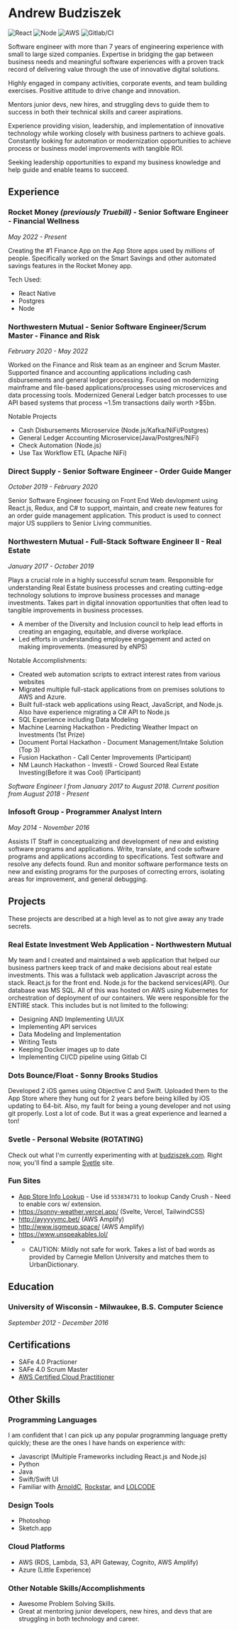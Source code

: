 # Andrew Budziszek
![React](https://www.vectorlogo.zone/logos/reactjs/reactjs-ar21.svg)
![Node](https://www.vectorlogo.zone/logos/nodejs/nodejs-ar21.svg)
![AWS](https://www.vectorlogo.zone/logos/amazon_aws/amazon_aws-ar21.svg)
![Gitlab/CI](https://www.vectorlogo.zone/logos/gitlab/gitlab-ar21.svg)

Software engineer with more than 7 years of engineering experience with small to large sized companies. Expertise in bridging the gap between business needs and meaningful software experiences with a proven track record of delivering value through the use of innovative digital solutions.

Highly engaged in company activities, corporate events, and team building exercises. Positive attitude to drive change and innovation.

Mentors junior devs, new hires, and struggling devs to guide them to success in both their technical skills and career aspirations.

Experience providing vision, leadership, and implementation of innovative technology while working closely with business partners to achieve goals. Constantly looking for automation or modernization opportunities to achieve process or business model improvements with tangible ROI.

Seeking leadership opportunities to expand my business knowledge and help guide and enable teams to succeed. 

## Experience

### Rocket Money _(previously Truebill)_ - Senior Software Engineer - Financial Wellness
_May 2022 - Present_

Creating the #1 Finance App on the App Store apps used by _millions_ of people. Specifically worked on the Smart Savings and other automated savings features in the Rocket Money app.

Tech Used:
* React Native
* Postgres
* Node

### Northwestern Mutual - Senior Software Engineer/Scrum Master - Finance and Risk
_February 2020 - May 2022_

Worked on the Finance and Risk team as an engineer and Scrum Master. Supported finance and accounting applications including cash disbursements and general ledger processing. Focused on modernizing mainframe and file-based applications/processes using microservices and data processing tools. Modernized General Ledger batch processes to use API based systems that process ~1.5m transactions daily worth >$5bn.

Notable Projects
- Cash Disbursements Microservice (Node.js/Kafka/NiFi/Postgres)
- General Ledger Accounting Microservice(Java/Postgres/NiFi)
- Check Automation (Node.js)
- Use Tax Workflow ETL (Apache NiFi)

### Direct Supply - Senior Software Engineer - Order Guide Manger
_October 2019 - February 2020_

Senior Software Engineer focusing on Front End Web devlopment using React.js, Redux, and C# to support, maintain, and create new features for an order guide management application. This product is used to connect major US suppliers to Senior Living communities. 

### Northwestern Mutual - Full-Stack Software Engineer II - Real Estate
_January 2017 - October 2019_

Plays a crucial role in a highly successful scrum team. Responsible for understanding Real Estate business processes and creating cutting-edge technology solutions to improve business processes and manage investments. Takes part in digital innovation opportunities that often lead to tangible improvements in business processes.

- A member of the Diversity and Inclusion council to help lead efforts in creating an engaging, equitable, and diverse workplace. 
- Led efforts in understanding employee engagement and acted on making improvements. (measured by eNPS)

Notable Accomplishments:
 - Created web automation scripts to extract interest rates from various websites
 - Migrated multiple full-stack applications from on premises solutions to AWS and Azure.
 - Built full-stack web applications using React, JavaScript, and Node.js. Also have experience migrating a C# API to Node.js
 - SQL Experience including Data Modeling
 - Machine Learning Hackathon - Predicting Weather Impact on Investments (1st Prize)
 - Document Portal Hackathon - Document Management/Intake Solution (Top 3)
 - Fusion Hackathon - Call Center Improvements (Participant)
 - NM Launch Hackathon - Investli - Crowd Sourced Real Estate Investing(Before it was Cool) (Participant)

_Software Engineer I from January 2017 to August 2018. Current position from August 2018 - Present_

### Infosoft Group - Programmer Analyst Intern
_May 2014 - November 2016_

Assists IT Staff in conceptualizing and development of new and existing software programs and applications. Write, translate, and code software programs and applications according to specifications. Test software and resolve any defects found. Run and monitor software performance tests on new and existing programs for the purposes of correcting errors, isolating areas for improvement, and general debugging.

## Projects
These projects are described at a high level as to not give away any trade secrets.

### Real Estate Investment Web Application - Northwestern Mutual
My team and I created and maintained a web application that helped our business partners keep track of and make decisions about real estate investments. This was a fullstack web application Javascript across the stack. React.js for the front end. Node.js for the backend services(API). Our database was MS SQL. All of this was hosted on AWS using Kubernetes for orchestration of deployment of our containers. We were responsible for the ENTIRE stack. This includes but is not limited to the following:

* Designing AND Implementing UI/UX
* Implementing API services
* Data Modeling and Implementation
* Writing Tests
* Keeping Docker images up to date
* Implementing CI/CD pipeline using Gitlab CI


### Dots Bounce/Float - Sonny Brooks Studios
Developed 2 iOS games using Objective C and Swift. Uploaded them to the App Store where they hung out for 2 years before being killed by iOS updating to 64-bit. Also, my fault for being a young developer and not using git properly. Lost a lot of code. But it was a great experience and learned a ton!

### Svetle - Personal Website (ROTATING)
Check out what I'm currently experimenting with at [budziszek.com](http://budziszek.com). Right now, you'll find a sample [Svetle](https://svelte.dev/) site.

### Fun Sites
* [App Store Info Lookup](https://main.d38li89hnrhx6v.amplifyapp.com/) - Use id `553834731` to lookup Candy Crush - Need to enable cors w/ extension.
* https://sonny-weather.vercel.app/ (Svelte, Vercel, TailwindCSS)
* http://ayyyyymc.bet/ (AWS Amplify)
* http://www.isgmeup.space/ (AWS Amplify)
* https://www.unspeakables.lol/
* * CAUTION: Mildly not safe for work. Takes a list of bad words as provided by Carnegie Mellon University and matches them to UrbanDictionary. 

## Education
### University of Wisconsin - Milwaukee, B.S. Computer Science
_September 2012 - December 2016_

## Certifications
* SAFe 4.0 Practioner
* SAFe 4.0 Scrum Master
* [AWS Certified Cloud Practitioner](https://www.youracclaim.com/badges/1f209ecf-aebb-4f3e-8baf-e97636e37378/public_url)


## Other Skills

### Programming Languages
I am confident that I can pick up any popular programming language pretty quickly; these are the ones I have hands on experience with:
* Javascript (Multiple Frameworks including React.js and Node.js)
* Python
* Java
* Swift/Swift UI
* Familiar with [ArnoldC](https://github.com/lhartikk/ArnoldC), [Rockstar](https://github.com/RockstarLang/rockstar), and [LOLCODE](https://github.com/SonnyBrooks/RedditDailyProgrammerChallenges/blob/master/LOLCODE/Challenge239EASY.lol)

### Design Tools
* Photoshop
* Sketch.app

### Cloud Platforms
* AWS (RDS, Lambda, S3, API Gateway, Cognito, AWS Amplify)
* Azure (Little Experience)

### Other Notable Skills/Accomplishments
* Awesome Problem Solving Skills.
* Great at mentoring junior developers, new hires, and devs that are struggling in both technology and career. 

